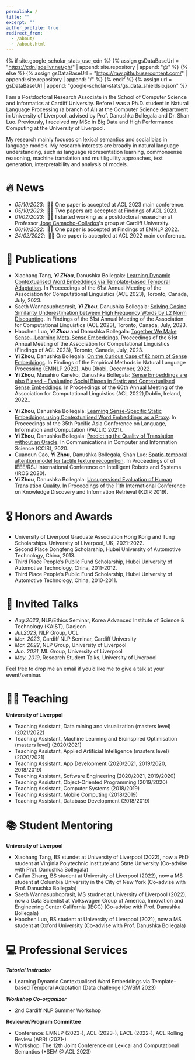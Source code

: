 ```yaml
---
permalink: /
title: ""
excerpt: ""
author_profile: true
redirect_from: 
  - /about/
  - /about.html
---
```


{% if site.google_scholar_stats_use_cdn %}
{% assign gsDataBaseUrl = "https://cdn.jsdelivr.net/gh/" | append: site.repository | append: "@" %}
{% else %}
{% assign gsDataBaseUrl = "https://raw.githubusercontent.com/" | append: site.repository | append: "/" %}
{% endif %}
{% assign url = gsDataBaseUrl | append: "google-scholar-stats/gs_data_shieldsio.json" %}

<span class='anchor' id='about-me'></span>

I am a Postdoctoral Research Associate in the School of Computer Science and Informatics at Cardiff University. Before I was a Ph.D. student in Natural Language Processing (a branch of AI) at the Computer Science department in University of Liverpool, advised by Prof. Danushka Bollegala and Dr. Shan Luo. Previously, I received my MSc in Big Data and High Performance Computing at the University of Liverpool.

My research mainly focuses on lexical semantics and social bias in language models. My research interests are broadly in natural language understanding, such as language representation learning, commonsense reasoning, machine translation and multiliguility approaches, text generation, interpretability and analysis of models.


# 🔥 News
- *05/10/2023*: &nbsp;🎉🎉 One paper is accepted at ACL 2023 main conference.
- *05/10/2023*: &nbsp;🎉🎉 Two papers are accepted at Findings of ACL 2023.
- *01/02/2023*: &nbsp;🎉🎉 I started working as a postdoctoral researcher at Professor [Jose Camacho-Collados](http://josecamachocollados.com/)'s group at Cardiff University.
- *06/10/2022*: &nbsp;🎉🎉 One paper is accepted at Findings of EMNLP 2022. 
- *24/02/2022*: &nbsp;🎉🎉 One paper is accepted at ACL 2022 main conference. 
<!-- - *2022.02*: &nbsp;🎉🎉 Lorem ipsum dolor sit amet, consectetur adipiscing elit. Vivamus ornare aliquet ipsum, ac tempus justo dapibus sit amet.  -->

# 📝 Publications 

<!-- <div class='paper-box'><div class='paper-box-image'><div><div class="badge">CVPR 2016</div><img src='images/500x300.png' alt="sym" width="100%"></div></div>
<div class='paper-box-text' markdown="1"> -->
- Xiaohang Tang, ***Yi ZHou***, Danushka Bollegala: [Learning Dynamic Contextualised Word Embeddings via Template-based Temporal Adaptation](https://aclanthology.org/2023.acl-long.520/). In Proceedings of the 61st Annual Meeting of the Association for Computational Linguistics (ACL 2023), Toronto, Canada, July, 2023.
- Saeth Wannasuphoprasit, ***Yi Zhou***, Danushka Bollegala: [Solving Cosine Similarity Underestimation between High Frequency Words by L2 Norm Discounting](https://aclanthology.org/2023.findings-acl.550/). In Findings of the 61st Annual Meeting of the Association for Computational Linguistics (ACL 2023), Toronto, Canada, July, 2023.
- Haochen Luo, ***Yi Zhou*** and Danushka Bollegala: [Together We Make Sense--Learning Meta-Sense Embeddings](https://aclanthology.org/2023.findings-acl.165/), Proceedings of the 61st Annual Meeting of the Association for Computational Linguistics (Findings of ACL 2023), Toronto, Canada, July, 2023.
- **Yi Zhou**, Danushka Bollegala: [On the Curious Case of ℓ2 norm of Sense Embeddings](https://aclanthology.org/2022.findings-emnlp.190/). In Findings of the Empirical Methods in Natural Language Processing (EMNLP 2022), Abu Dhabi, December, 2022.
- **Yi Zhou**, Masahiro Kaneko, Danushka Bollegala: [Sense Embeddings are also Biased – Evaluating Social Biases in Static and Contextualised Sense Embeddings](https://aclanthology.org/2022.acl-long.135/). In Proceedings of the 60th Annual Meeting of the Association for Computational Linguistics (ACL 2022),Dublin, Ireland, 2022..

<!-- [**Project**](https://scholar.google.com/citations?view_op=view_citation&hl=zh-CN&user=DhtAFkwAAAAJ&citation_for_view=DhtAFkwAAAAJ:ALROH1vI_8AC) <strong><span class='show_paper_citations' data='DhtAFkwAAAAJ:ALROH1vI_8AC'></span></strong>
- Lorem ipsum dolor sit amet, consectetur adipiscing elit. Vivamus ornare aliquet ipsum, ac tempus justo dapibus sit amet. 
</div>
</div> -->

- **Yi Zhou**, Danushka Bollegala: [Learning Sense-Specific Static Embeddings using Contextualised Word Embeddings as a Proxy](https://aclanthology.org/2021.paclic-1.52.pdf). In Proceedings of the 35th Pacific Asia Conference on Language, Information and Computation (PACLIC 2021).
- **Yi Zhou**, Danushka Bollegala: [Predicting the Quality of Translation without an Oracle](https://link.springer.com/chapter/10.1007/978-3-030-66196-0_1). In Communications in Computer and Information Science (CCIS), 2020.
- Guanqun Cao, **Yi Zhou**, Danushka Bollegala, Shan Luo: [Spatio-temporal attention model for tactile texture recognition](https://arxiv.org/abs/2008.04442). In Proceedings of of IEEE/RSJ International Conference on Intelligent Robots and Systems (IROS 2020).
- **Yi Zhou**, Danushka Bollegala: [Unsupervised Evaluation of Human Translation Quality](https://www.researchgate.net/publication/336226160_Unsupervised_Evaluation_of_Human_Translation_Quality). In Proceedings of the 11th International Conference on Knowledge Discovery and Information Retrieval (KDIR 2019).

# 🎖️ Honors and Awards
- University of Liverpool Graduate Association Hong Kong and Tung Scholarships. University of Liverpool, UK, 2021-2022. 
- Second Place Dongfeng Scholarship, Hubei University of Automotive Technology, China, 2013.
- Third Place People’s Public Fund Scholarship, Hubei University of Automotive Technology, China, 2011-2012.
- Third Place People’s Public Fund Scholarship, Hubei University of Automotive Technology, China, 2010-2011. 

<!-- # 🎓 Educations
- *Dec. 2018 - present*, PhD student in Computer Science (Natural Language Porcessing), University of Liverpool, UK. 
- *Sep. 2017 - Dec. 2018*, MSc in Big Data & High-Performance Computing, University of Liverpool, UK (awarded with distinction). 
<!-- - *Sep. 2009 - Jun. 2013*, Bachelor in Information Management & Information System, Hubei University of Automotive Technology, China (awarded with average score 81.6%). --> 

# 💬 Invited Talks
- *Aug.2023*, NLP/Ethics Seminar, Korea Advanced Institute of Science & Technology (KAIST), Daejeon
- *Jul.2023*, NLP Group, UCL
- *Mar. 2023*, Cardiff NLP Seminar, Cardiff University
- *Mar. 2022*, NLP Group, University of Liverpool
- *Jun. 2021*, ML Group, University of Liverpool
- *May. 2019*, Research Student Talks, University of Liverpool

Feel free to drop me an email if you’d like me to give a talk at your event/seminar. 

<!-- - *2021.03*, Lorem ipsum dolor sit amet, consectetur adipiscing elit. Vivamus ornare aliquet ipsum, ac tempus justo dapibus sit amet.  \| [\[video\]](https://github.com/) -->

# 👩‍🏫 Teaching  
**University of Liverppol**
- Teaching Assistant, Data mining and visualization (masters level) (2021/2022)
- Teaching Assistant, Machine Learning and Bioinspired Optimisation (masters level) (2020/2021)
- Teaching Assistant, Applied Artificial Intelligence (masters level) (2020/2021)
- Teaching Assistant, App Development (2020/2021, 2019/2020, 2018/2019)
- Teaching Assistant, Software Engineering (2020/2021, 2019/2020)
- Teaching Assistant, Object-Oriented Programming (2019/2020)
- Teaching Assistant, Computer Systems (2018/2019)
- Teaching Assistant, Mobile Computing (2018/2019)
- Teaching Assistant, Database Development (2018/2019)

# 📚 Student Mentoring  
**University of Liverpool**
- Xiaohang Tang, BS stundet at University of Liverpool (2022), now a PhD student at Virginia Polytechnic Institute and State University (Co-advise with Prof. Danushka Bollegala)
- Gaifan Zhang, BS student at University of Liverpool (2022), now a MS student at Columbia University in the City of New York (Co-advise with Prof. Danushka Bollegala)
- Saeth Wannasuphoprasit, MS studnet at University of Liverpool (2022), now a Data Scientist at Volkswagen Group of America, Innovation and Engineering Center California (IECC) (Co-advise with Prof. Danushka Bollegala)
- Haochen Luo, BS student at University of Liverpool (2021), now a MS student at Oxford University (Co-advise with Prof. Danushka Bollegala)
 
# 💻 Professional Services
***Tutorial Instructor***
- Learning Dynamic Contextualised Word Embeddings via Template-based Temporal Adaptation (Data challenge ICWSM 2023)

***Workshop Co-organizer***
- 2nd Cardiff NLP Summer Workshop

**Reviewer/Program Committee**
- Conference: EMNLP (2023-), ACL (2023-), EACL (2022-), ACL Rolling Review (ARR) (2021-)
- Workshop: The 12th Joint Conference on Lexical and Computational Semantics (*SEM @ ACL 2023)
